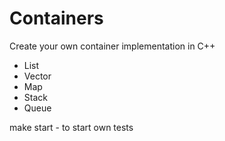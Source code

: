 # Containers
Create your own container implementation in C++
 *  List
 *  Vector
 *  Map
 *  Stack
 *  Queue


make start - to start own tests
